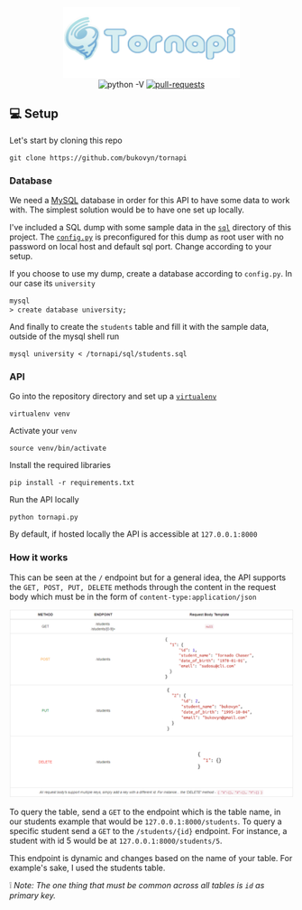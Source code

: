 <p align="center">
  <img src="https://github.com/bukovyn/tornapi/blob/master/static/img/tornapi.png" alt="tornapi" height="125">
  <br>
  <img src="https://img.shields.io/badge/python-3.*-blue.svg" alt="python -V">
  <a href="https://github.com/bukovyn/tornapi/pulls">
        <img src="https://img.shields.io/badge/PRs-welcome-brightgreen.svg" alt="pull-requests">
    </a>
</p>

## :computer: Setup

Let's start by cloning this repo
```
git clone https://github.com/bukovyn/tornapi
```

### Database

We need a [MySQL](https://dev.mysql.com/doc/mysql-getting-started/en/) database in order for this API to have some data to work with. The simplest solution would be to have one set up locally.

I've included a SQL dump with some sample data in the [`sql`](https://github.com/bukovyn/tornapi/tree/master/sql) directory of this project. The [`config.py`](https://github.com/bukovyn/tornapi/blob/master/config.py) is preconfigured for this dump as root user with no password on local host and default sql port. Change according to your setup.

If you choose to use my dump, create a database according to `config.py`. In our case its `university`
```
mysql
> create database university;
```

And finally to create the `students` table and fill it with the sample data, outside of the mysql shell run
```
mysql university < /tornapi/sql/students.sql
```


### API

Go into the repository directory and set up a [`virtualenv`](https://virtualenv.pypa.io/en/stable/)
```
virtualenv venv
```

Activate your `venv`
```
source venv/bin/activate
```

Install the required libraries
```
pip install -r requirements.txt
```

Run the API locally
```
python tornapi.py
```

By default, if hosted locally the API is accessible at `127.0.0.1:8000`

### How it works

This can be seen at the `/` endpoint but for a general idea, the API supports the `GET, POST, PUT, DELETE` methods through the content in the request body which must be in the form of  `content-type:application/json`

<p align="center">
  <img src="https://github.com/bukovyn/tornapi/blob/master/static/img/index.png" alt="index">
</p>

To query the table, send a `GET` to the endpoint which is the table name, in our students example that would be `127.0.0.1:8000/students`. To query a specific student send a `GET` to the `/students/{id}` endpoint. For instance, a student with id 5 would be at `127.0.0.1:8000/students/5`.

This endpoint is dynamic and changes based on the name of your table. For example's sake, I used the students table.

:grey_exclamation: *Note: The one thing that must be common across all tables is `id` as primary key.*
